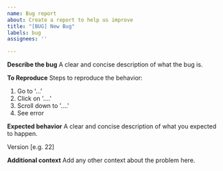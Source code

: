 ```yaml
---
name: Bug report
about: Create a report to help us improve
title: "[BUG] New Bug"
labels: bug
assignees: ''

---
```


**Describe the bug**
A clear and concise description of what the bug is.

**To Reproduce**
Steps to reproduce the behavior:
1. Go to '...'
2. Click on '....'
3. Scroll down to '....'
4. See error

**Expected behavior**
A clear and concise description of what you expected to happen.

Version [e.g. 22]

**Additional context**
Add any other context about the problem here.
